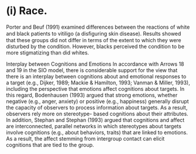 # (i) Race.

Porter and Beuf (1991) examined differences between the reactions of white and black patients to vitiligo (a disﬁguring skin disease). Results showed that these groups did not differ in terms of the extent to which they were disturbed by the condition. However, blacks perceived the condition to be more stigmatizing than did whites.

Interplay between Cognitions and Emotions In accordance with Arrows 18 and 19 in the SIO model, there is considerable support for the view that there is an interplay between cognitions about and emotional responses to a target (e.g., Dijker, 1989; Mackie & Hamilton, 1993; Vanman & Miller, 1993), including the perspective that emotions affect cognitions about targets. In this regard, Bodenhausen (1993) argued that strong emotions, whether negative (e.g., anger, anxiety) or positive (e.g., happiness) generally disrupt the capacity of observers to process information about targets. As a result, observers rely more on stereotype- based cognitions about their attributes. In addition, Stephan and Stephan (1993) argued that cognitions and affect are interconnected, parallel networks in which stereotypes about targets involve cognitions (e.g., about behaviors, traits) that are linked to emotions. As a result, the affect stemming from intergroup contact can elicit cognitions that are tied to the group.